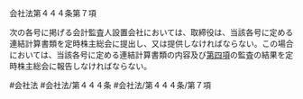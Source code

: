 会社法第４４４条第７項

次の各号に掲げる会計監査人設置会社においては、取締役は、当該各号に定める連結計算書類を定時株主総会に提出し、又は提供しなければならない。この場合においては、当該各号に定める連結計算書類の内容及び[第四項](会社法＿＿＿＿第４４４条第４項)の監査の結果を定時株主総会に報告しなければならない。

#会社法
#会社法/第４４４条
#会社法/第４４４条/第７項
